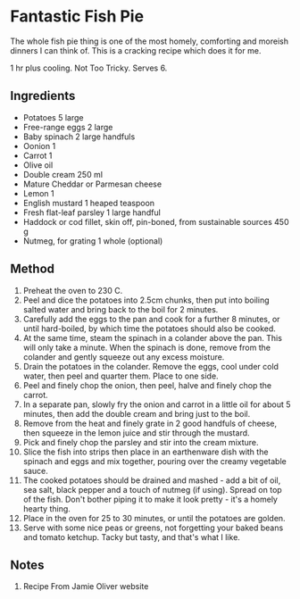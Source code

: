 # Fantastic Fish Pie

The whole fish pie thing is one of the most homely, comforting and moreish dinners I can think of.
This is a cracking recipe which does it for me.

1 hr plus cooling.
Not Too Tricky.
Serves 6.

## Ingredients

- Potatoes 5 large
- Free-range eggs 2 large
- Baby spinach 2 large handfuls
- Oonion 1
- Carrot 1
- Olive oil
- Double cream 250 ml
- Mature Cheddar or Parmesan cheese
- Lemon 1
- English mustard 1 heaped teaspoon
- Fresh flat-leaf parsley 1 large handful
- Haddock or cod fillet, skin off, pin-boned, from sustainable sources 450 g
- Nutmeg, for grating 1 whole (optional)

## Method

1. Preheat the oven to 230 C.
1. Peel and dice the potatoes into 2.5cm chunks, then put into boiling salted water and bring back to the boil for 2 minutes.
1. Carefully add the eggs to the pan and cook for a further 8 minutes, or until hard-boiled, by which time the potatoes should also be cooked.
1. At the same time, steam the spinach in a colander above the pan. This will only take a minute. When the spinach is done, remove from the colander and gently squeeze out any excess moisture.
1. Drain the potatoes in the colander. Remove the eggs, cool under cold water, then peel and quarter them. Place to one side.
1. Peel and finely chop the onion, then peel, halve and finely chop the carrot.
1. In a separate pan, slowly fry the onion and carrot in a little oil for about 5 minutes, then add the double cream and bring just to the boil.
1. Remove from the heat and finely grate in 2 good handfuls of cheese, then squeeze in the lemon juice and stir through the mustard.
1. Pick and finely chop the parsley and stir into the cream mixture.
1. Slice the fish into strips then place in an earthenware dish with the spinach and eggs and mix together, pouring over the creamy vegetable sauce.
1. The cooked potatoes should be drained and mashed - add a bit of oil, sea salt, black pepper and a touch of nutmeg (if using).  Spread on top of the fish.  Don't bother piping it to make it look pretty - it's a homely hearty thing.
1. Place in the oven for 25 to 30 minutes, or until the potatoes are golden.
1. Serve with some nice peas or greens, not forgetting your baked beans and tomato ketchup.  Tacky but tasty, and that's what I like.

## Notes

1. Recipe From Jamie Oliver website
